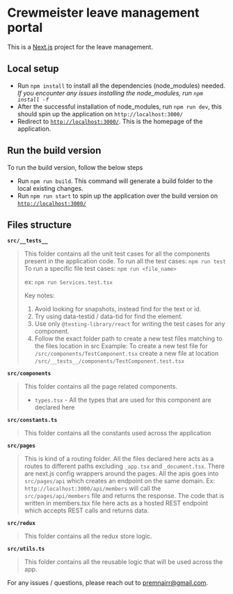 
# Crewmeister leave management portal

This is a [Next.js](https://nextjs.org/) project for the leave management.

## Local setup
- Run `npm install` to install all the dependencies (node_modules) needed.
*If you encounter any issues installing the node_modules, run `npm install -f`*
- After the successful installation of node_modules, run `npm run dev`, this should spin up the application on `http://localhost:3000/`
- Redirect to [`http://localhost:3000/`](http://localhost:3000/). This is the homepage of the application.

## Run the build version

To run the build version, follow the below steps
- Run `npm run build`. This command will generate a build folder to the local existing changes.
- Run `npm run start` to spin up the application over the build version on [`http://localhost:3000/`](http://localhost:3000/)

## Files structure

**`src/__tests__`**
> This folder contains all the unit test cases for all the components present in the application code. To run all the test cases: `npm run test` To run a specific file test cases: `npm run <file_name>`
>
> ex: `npm run Services.test.tsx`
>
> Key notes:
> 1. Avoid looking for snapshots, instead find for the text or id.
> 2. Try using data-testid / data-tid for find the element.
> 3. Use only `@testing-library/react` for writing the test cases for any component.
> 4. Follow the exact folder path to create a new test files matching to the files location in src Example: To create a new test file for `/src/components/TestComponent.tsx` create a new file at location `/src/__tests__/components/TestComponent.test.tsx`

**`src/components`**
> This folder contains all the page related components.
> - `types.tsx` - All the types that are used for this component are declared here

**`src/constants.ts`**
> This folder contains all the constants used across the application


**`src/pages`**
> This is kind of a routing folder. All the files declared here acts as a routes to different paths excluding `_app.tsx` and `_document.tsx`. There are next.js config wrappers around the pages.
> All the apis goes into `src/pages/api` which creates an endpoint on the same domain.
> Ex: `http://localhost:3000/api/members` will call the `src/pages/api/members` file and returns the response. The code that is written in members.tsx file here acts as a hosted REST endpoint which accepts REST calls and returns data.

**`src/redux`**
> This folder contains all the redux store logic.

**`src/utils.ts`**
> This folder contains all the reusable logic that will be used across the app.

For any issues / questions, please reach out to premnairr@gmail.com.
